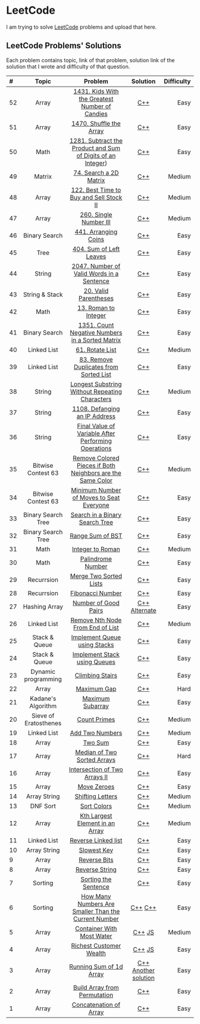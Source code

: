 # LeetCode
I am trying to solve [LeetCode](https://leetcode.com/) problems and upload that here.

## LeetCode Problems' Solutions
Each problem contains topic, link of that problem, solution link of the solution that I wrote and difficulty of that question.

| # |  Topic  | Problem | Solution | Difficulty |
| :---         |     :---:      |     :---:      |     :---:      |          ---: |
|      52      |     Array      |  [1431. Kids With the Greatest Number of Candies](https://leetcode.com/problems/kids-with-the-greatest-number-of-candies/)     |      [C++](https://leetcode.com/submissions/detail/730389880/)       |  Easy  |
|      51      |     Array      |  [1470. Shuffle the Array](https://leetcode.com/problems/shuffle-the-array/)     |      [C++](https://leetcode.com/submissions/detail/729599063/)       |  Easy  |
|      50      |     Math   |  [1281. Subtract the Product and Sum of Digits of an Integer](https://leetcode.com/problems/subtract-the-product-and-sum-of-digits-of-an-integer/))    | [C++](https://leetcode.com/submissions/detail/729560128/) |  Easy  |
|      49      |     Matrix   |  [74. Search a 2D Matrix](https://leetcode.com/problems/search-a-2d-matrix/)     | [C++](https://leetcode.com/submissions/detail/631947077/) |  Medium  |
|      48      |     Array   |  [122. Best Time to Buy and Sell Stock II](https://leetcode.com/problems/best-time-to-buy-and-sell-stock-ii/)     | [C++](https://leetcode.com/submissions/detail/584875591/) |  Medium  |
|      47      |     Array   |  [260. Single Number III](https://leetcode.com/problems/single-number-iii/)     | [C++](https://leetcode.com/submissions/detail/582869046/) |  Medium  |
|      46      |     Binary Search   |  [441. Arranging Coins](https://leetcode.com/problems/arranging-coins/)     | [C++](https://leetcode.com/submissions/detail/582532054/) |  Easy  |
|      45      |     Tree   |  [404. Sum of Left Leaves](https://leetcode.com/problems/sum-of-left-leaves/)     | [C++](https://leetcode.com/submissions/detail/581852172/) |  Easy  |
|      44      |     String   |  [2047. Number of Valid Words in a Sentence](https://leetcode.com/problems/number-of-valid-words-in-a-sentence/)     | [C++](https://leetcode.com/submissions/detail/576433104/) |  Easy  |
|      43      |     String & Stack   |  [20. Valid Parentheses](https://leetcode.com/problems/valid-parentheses/)     | [C++](https://leetcode.com/submissions/detail/575900781/) |  Easy  |
|      42      |     Math   |  [13. Roman to Integer](https://leetcode.com/problems/roman-to-integer/)     | [C++](https://leetcode.com/submissions/detail/575874299/) |  Easy  |
|      41      |     Binary Search   |  [1351. Count Negative Numbers in a Sorted Matrix](https://leetcode.com/problems/count-negative-numbers-in-a-sorted-matrix/)     | [C++](https://leetcode.com/submissions/detail/575475344/) |  Easy  |
|      40      |     Linked List   |  [61. Rotate List](https://leetcode.com/problems/rotate-list/)     | [C++](https://leetcode.com/submissions/detail/574829347/) |  Medium  |
|      39      |     Linked List   |  [83. Remove Duplicates from Sorted List](https://leetcode.com/problems/remove-duplicates-from-sorted-list/)     | [C++](https://leetcode.com/submissions/detail/574824177/) |  Easy  |
|      38      |     String   |  [Longest Substring Without Repeating Characters](https://leetcode.com/problems/longest-substring-without-repeating-characters/)     | [C++](https://leetcode.com/submissions/detail/574375224/) |  Medium  |
|      37      |    String      |  [1108. Defanging an IP Address](https://leetcode.com/problems/defanging-an-ip-address/)     |      [C++](https://leetcode.com/submissions/detail/574367401/)       |  Easy  |
|      36      |    String      |  [Final Value of Variable After Performing Operations](https://leetcode.com/problems/final-value-of-variable-after-performing-operations/)     |      [C++](https://leetcode.com/submissions/detail/574364245/)       |  Easy  |
|      35      |     Bitwise Contest 63   |  [Remove Colored Pieces if Both Neighbors are the Same Color](https://leetcode.com/contest/biweekly-contest-63/problems/remove-colored-pieces-if-both-neighbors-are-the-same-color/)     | [C++](https://leetcode.com/contest/biweekly-contest-63/submissions/detail/572138645/) |  Medium  |
|      34       |     Bitwise Contest 63    |  [Minimum Number of Moves to Seat Everyone](https://leetcode.com/contest/biweekly-contest-63/problems/minimum-number-of-moves-to-seat-everyone/)     | [C++](https://leetcode.com/contest/biweekly-contest-63/submissions/detail/572129271/) |  Easy  |
|      33       |     Binary Search Tree   |  [Search in a Binary Search Tree](https://leetcode.com/problems/search-in-a-binary-search-tree/)     | [C++](https://leetcode.com/submissions/detail/571020073/) |  Easy  |
|      32       |     Binary Search Tree   |  [Range Sum of BST](https://leetcode.com/problems/range-sum-of-bst/)     | [C++](https://leetcode.com/submissions/detail/571013190/) |  Easy  |
|      31      |     Math   |  [Integer to Roman](https://leetcode.com/problems/integer-to-roman/)     | [C++](https://leetcode.com/submissions/detail/568892239/) |  Medium  |
|      30       |     Math   |  [Palindrome Number](https://leetcode.com/problems/palindrome-number/)     | [C++](https://leetcode.com/submissions/detail/568888709/) |  Easy  |
|      29       |     Recurrsion   |  [Merge Two Sorted Lists](https://leetcode.com/problems/merge-two-sorted-lists/)     | [C++](https://leetcode.com/submissions/detail/567364766/) |  Easy  |
|      28       |     Recurrsion   |  [Fibonacci Number](https://leetcode.com/problems/fibonacci-number/)     | [C++](https://leetcode.com/submissions/detail/567356106/) |  Easy  |
|      27       |     Hashing Array   |  [Number of Good Pairs](https://leetcode.com/problems/number-of-good-pairs/)     | [C++](https://leetcode.com/submissions/detail/567346039/) [Alternate](https://leetcode.com/submissions/detail/730408110/)|  Easy  |
|      26      |     Linked List   |  [Remove Nth Node From End of List](https://leetcode.com/problems/remove-nth-node-from-end-of-list/)     | [C++](https://leetcode.com/submissions/detail/566237925/) |  Medium  |
|      25       |     Stack & Queue    |  [Implement Queue using Stacks](https://leetcode.com/problems/implement-queue-using-stacks/)     | [C++](https://leetcode.com/submissions/detail/566215777/) |  Easy  |
|      24       |     Stack & Queue    |  [Implement Stack using Queues](https://leetcode.com/problems/implement-stack-using-queues/)     | [C++](https://leetcode.com/submissions/detail/566209442/) |  Easy  |
|      23       |     Dynamic programming    |  [Climbing Stairs](https://leetcode.com/problems/climbing-stairs/)     | [C++](https://leetcode.com/submissions/detail/566198011/) |  Easy  |
|      22      |     Array      |  [Maximum Gap](https://leetcode.com/problems/maximum-gap/)     |      [C++](https://leetcode.com/submissions/detail/562990455/)       |  Hard  |
|      21      |     Kadane's Algorithm      |  [Maximum Subarray](https://leetcode.com/problems/maximum-subarray/)     |      [C++](https://leetcode.com/submissions/detail/562983300/)       |  Easy  |
|      20      |     Sieve of Eratosthenes   |  [Count Primes](https://leetcode.com/problems/count-primes/)     | [C++](https://leetcode.com/submissions/detail/562324816/) |  Medium  |
|      19      |     Linked List   |  [Add Two Numbers](https://leetcode.com/problems/add-two-numbers/)     | [C++](https://leetcode.com/submissions/detail/554030127/) |  Medium  |
|      18      |     Array      |  [Two Sum](https://leetcode.com/problems/two-sum/)     |      [C++](https://leetcode.com/submissions/detail/554018436/)       |  Easy  |
|      17      |     Array      |  [Median of Two Sorted Arrays](https://leetcode.com/problems/median-of-two-sorted-arrays/)     |      [C++](https://leetcode.com/submissions/detail/552656467/)       |  Hard  |
|      16      |     Array      |  [Intersection of Two Arrays II](https://leetcode.com/problems/intersection-of-two-arrays-ii/)     |      [C++](https://leetcode.com/submissions/detail/551619261/)       |  Easy  |
|      15      |     Array      |  [Move Zeroes](https://leetcode.com/problems/move-zeroes/)     |      [C++](https://leetcode.com/submissions/detail/551610360/)       |  Easy  |
|      14      |     Array String   |  [Shifting Letters](https://leetcode.com/problems/shifting-letters/)     | [C++](https://leetcode.com/submissions/detail/551584714/) |  Medium  |
|      13      |     DNF Sort   |  [Sort Colors](https://leetcode.com/problems/sort-colors/)     | [C++](https://leetcode.com/submissions/detail/551014131/) |  Medium  |
|      12      |     Array   |  [Kth Largest Element in an Array](https://leetcode.com/problems/kth-largest-element-in-an-array/)     | [C++](https://leetcode.com/submissions/detail/550994337/) |  Medium  |
|      11      |     Linked List   |  [Reverse Linked list](https://leetcode.com/problems/reverse-linked-list/)     | [C++](https://leetcode.com/submissions/detail/550982943/) |  Easy  |
|      10      |     Array String   |  [Slowest Key](https://leetcode.com/problems/slowest-key/)     | [C++](https://leetcode.com/submissions/detail/550485975/) |  Easy  |
|      9       |     Array    |  [Reverse Bits](https://leetcode.com/problems/reverse-bits/)     | [C++](https://leetcode.com/submissions/detail/550474569/) |  Easy  |
|      8       |     Array    |  [Reverse String](https://leetcode.com/problems/reverse-string/)     | [C++](https://leetcode.com/submissions/detail/550466713/) |  Easy  |
|      7       |     Sorting    |  [Sorting the Sentence](https://leetcode.com/problems/sorting-the-sentence/)     | [C++](https://leetcode.com/submissions/detail/548492216/) |  Easy  |
|      6       |     Sorting    |  [How Many Numbers Are Smaller Than the Current Number](https://leetcode.com/problems/how-many-numbers-are-smaller-than-the-current-number/)     |      [C++](https://leetcode.com/submissions/detail/548466253/)    [C++](https://leetcode.com/submissions/detail/548469884/)   |  Easy  |
|      5       |     Array      |  [Container With Most Water](https://leetcode.com/problems/container-with-most-water/)     |      [C++](https://leetcode.com/submissions/detail/547266476/)    [JS](https://leetcode.com/submissions/detail/547271092/)   |  Medium  |
|      4       |     Array      |  [Richest Customer Wealth](https://leetcode.com/problems/richest-customer-wealth/)     |      [C++](https://leetcode.com/submissions/detail/547245759/)    [JS](https://leetcode.com/submissions/detail/547249190/)       |  Easy  |
|      3       |     Array      |  [Running Sum of 1d Array](https://leetcode.com/problems/running-sum-of-1d-array/)     |      [C++](https://leetcode.com/submissions/detail/547217025/)  [Another solution](https://leetcode.com/submissions/detail/729580132/)   |  Easy  |
|      2       |     Array      |  [Build Array from Permutation](https://leetcode.com/problems/build-array-from-permutation/)     |      [C++](https://leetcode.com/submissions/detail/546717661/)       |  Easy  |
|      1       |     Array      |  [Concatenation of Array](https://leetcode.com/problems/concatenation-of-array/)     |      [C++](https://leetcode.com/submissions/detail/546710380/)       |  Easy  |
